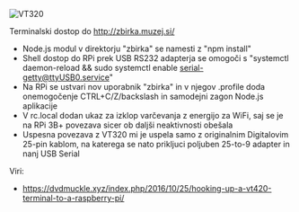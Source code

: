 ![VT320](https://raw.githubusercontent.com/markostamcar/muzej.si/master/vt320/vt320.jpg)

Terminalski dostop do http://zbirka.muzej.si/
- Node.js modul v direktorju "zbirka" se namesti z "npm install"
- Shell dostop do RPi prek USB RS232 adapterja se omogoči s "systemctl daemon-reload && sudo systemctl enable serial-getty@ttyUSB0.service"
- Na RPi se ustvari nov uporabnik "zbirka" in v njegov .profile doda onemogočenje CTRL+C/Z/backslash in samodejni zagon Node.js aplikacije
- V rc.local dodan ukaz za izklop varčevanja z energijo za WiFi, saj se je na RPi 3B+ povezava sicer ob daljši neaktivnosti obešala
- Uspesna povezava z VT320 mi je uspela samo z originalnim Digitalovim 25-pin kablom, na katerega se nato prikljuci poljuben 25-to-9 adapter in nanj USB Serial

Viri:
- https://dvdmuckle.xyz/index.php/2016/10/25/hooking-up-a-vt420-terminal-to-a-raspberry-pi/

